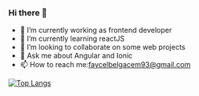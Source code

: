 ### Hi there 👋


- 🔭 I’m currently working as frontend developer
- 🌱 I’m currently learning reactJS
- 👯 I’m looking to collaborate on  some web projects
- 💬 Ask me about Angular and Ionic
- 📫 How to reach me:faycelbelgacem93@gmail.com

[![Top Langs](https://github-readme-stats.vercel.app/api/top-langs/?username=belgacemfaycel)](https://github.com/anuraghazra/github-readme-stats)
